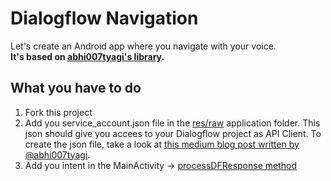 # Dialogflow Navigation
Let's create an Android app where you navigate with your voice.  
**It's based on [abhi007tyagi's library](https://github.com/abhi007tyagi/Android_Dialogflow_Chatbot_Library).**

## What you have to do
1. Fork this project
2. Add you service_account.json file in the [res/raw](./app/src/main/res/raw) application folder. This json should give you accees to your Dialogflow project as API Client. To create the json file, take a look at [this medium blog post written by @abhi007tyagi](https://medium.com/@abhi007tyagi/android-chatbot-with-dialogflow-8c0dcc8d8018).
3. Add you intent in the MainActivity -> [processDFResponse method](https://github.com/StephaneC/DialogflowNavigation/blob/3b06659243c480393ac198880bc50decb04e7975/app/src/main/java/com/castrec/stephane/dialogflownavigation/MainActivity.kt#L116)
